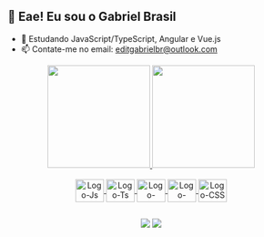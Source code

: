 ## 👋 Eae! Eu sou o Gabriel Brasil 

- 🌱 Estudando JavaScript/TypeScript, Angular e Vue.js
- 📫 Contate-me no email: editgabrielbr@outlook.com

<div align="center">
  <a href="https://github.com/brasilgabriel">
  <img height="180em" src="https://github-readme-stats.vercel.app/api?username=brasilgabriel&show_icons=true&theme=dark&include_all_commits=true&count_private=true"/>
  <img height="180em" src="https://github-readme-stats.vercel.app/api/top-langs/?username=brasilgabriel&layout=compact&langs_count=7&theme=dark"/>
</div>

 <div align="center" style="display: inline_block"><br>
  <img align="center" alt="Logo-Js" height="40" width="50" src="https://cdn.jsdelivr.net/gh/devicons/devicon/icons/javascript/javascript-original.svg">
  <img align="center" alt="Logo-Ts" height="40" width="50" src="https://cdn.jsdelivr.net/gh/devicons/devicon/icons/typescript/typescript-original.svg">
   <img align="center" alt="Logo-Angular" height="40" width="50" src="https://cdn.jsdelivr.net/gh/devicons/devicon/icons/angularjs/angularjs-original.svg">
  <img align="center" alt="Logo-HTML" height="40" width="50" src="https://cdn.jsdelivr.net/gh/devicons/devicon/icons/html5/html5-original.svg">
  <img align="center" alt="Logo-CSS" height="40" width="50" src="https://cdn.jsdelivr.net/gh/devicons/devicon/icons/css3/css3-original.svg">
</div>
  
 ##
  
<div align="center">
  <a href="https://www.instagram.com/__bbrasil/" target="_blank"><img src="https://img.shields.io/badge/-Instagram-%23E4405F?style=for-the-badge&logo=instagram&logoColor=white" target="_blank"></a>
  <a href="www.linkedin.com/in/gabriel-br" target="_blank"><img src="https://img.shields.io/badge/-LinkedIn-%230077B5?style=for-the-badge&logo=linkedin&logoColor=white" target="_blank"></a> 
</div>
